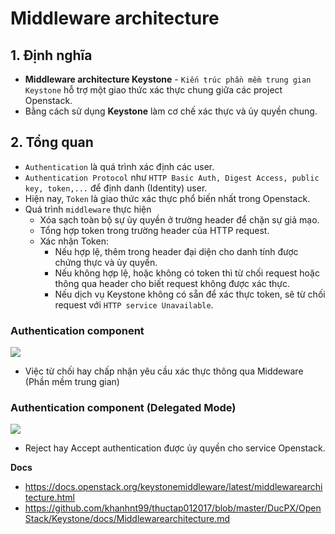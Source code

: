 # Middleware architecture
## 1. Định nghĩa
- **Middleware architecture Keystone** - `Kiến trúc phần mềm trung gian Keystone` hỗ trợ một giao thức xác thực chung giữa các project Openstack.
- Bằng cách sử dụng **Keystone** làm cơ chế xác thực và ủy quyền chung.

## 2. Tổng quan
- `Authentication` là quá trình xác định các user.
- `Authentication Protocol` như `HTTP Basic Auth, Digest Access, public key, token,...` để định danh (Identity) user.
- Hiện nay, `Token` là giao thức xác thực phổ biến nhất trong Openstack.
- Quá trình `middleware` thực hiện
  + Xóa sạch toàn bộ sự ủy quyền ở trường header để chặn sự giả mạo.
  + Tổng hợp token trong trường header của HTTP request.
  + Xác nhận Token:
    - Nếu hợp lệ, thêm trong header đại diện cho danh tính được chứng thực và ủy quyền.
    - Nếu không hợp lệ, hoặc không có token thì từ chối request hoặc thông qua header cho biết request không được xác thực.
    - Nếu dịch vụ Keystone không có sẵn để xác thực token, sẽ từ chối request với `HTTP service Unavailable`.
### Authentication component
![](https://github.com/khanhnt99/thuctap012017/raw/master/DucPX/OpenStack/Keystone/images/authfolow.png)
- Việc từ chối hay chấp nhận yêu cầu xác thực thông qua Middeware (Phần mềm trung gian)
### Authentication component (Delegated Mode)
![](https://github.com/khanhnt99/thuctap012017/raw/master/DucPX/OpenStack/Keystone/images/delegate_mode.png)
- Reject hay Accept authentication được ủy quyền cho service Openstack.

__Docs__
- https://docs.openstack.org/keystonemiddleware/latest/middlewarearchitecture.html
- https://github.com/khanhnt99/thuctap012017/blob/master/DucPX/OpenStack/Keystone/docs/Middlewarearchitecture.md